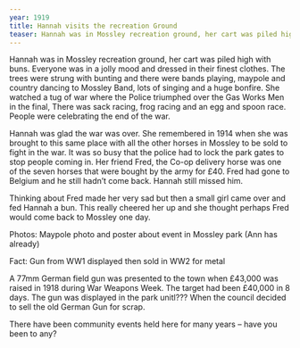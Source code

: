 ```yaml
---
year: 1919
title: Hannah visits the recreation Ground
teaser: Hannah was in Mossley recreation ground, her cart was piled high with buns. Everyone was in a jolly mood and dressed in their finest clothes.
---
```


Hannah was in Mossley recreation ground, her cart was piled high with buns. Everyone was in a jolly mood and dressed in their finest clothes. The trees were strung with bunting and there were bands playing, maypole and country dancing to Mossley Band, lots of singing and a huge bonfire. She watched a tug of war where the Police triumphed over the Gas Works Men in the final,  There was sack racing, frog racing and an egg and spoon race. People were celebrating the end of the war.

Hannah was glad the war was over. She remembered in 1914 when she was brought to this same place with all the other horses in Mossley to be sold to fight in the war. It was so busy that the police had to lock the park gates to stop people coming in. Her friend Fred, the Co-op delivery horse was one of the seven horses that were bought by the army for £40. Fred had gone to Belgium and he still hadn’t come back. Hannah still missed him.

Thinking about Fred made her very sad but then a small girl came over and fed Hannah a bun. This really cheered her up and she thought perhaps Fred would come back to Mossley one day.

Photos: Maypole photo and poster about event in Mossley park (Ann has already)

Fact: Gun from WW1 displayed then sold in WW2 for metal

A 77mm German field gun was presented to the town when £43,000 was raised in 1918 during War Weapons Week. The target had been £40,000 in 8 days. The gun was displayed in the park unitl??? When the council decided to sell the old German Gun for scrap.

There have been community events held here for many years – have you been to any?
